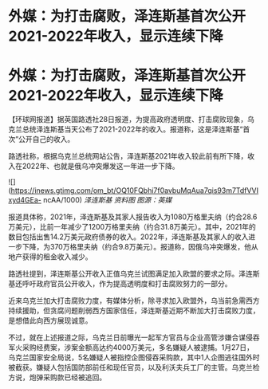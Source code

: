 # 外媒：为打击腐败，泽连斯基首次公开2021-2022年收入，显示连续下降

# 外媒：为打击腐败，泽连斯基首次公开2021-2022年收入，显示连续下降

【环球网报道】据英国路透社28日报道，为提高政府透明度、打击腐败现象，乌克兰总统泽连斯基当天公布了2021-2022年的收入。报道称，这是泽连斯基“首次”公开自己的收入。

路透社称，根据乌克兰总统网站公告，泽连斯基2021年收入较此前有所下降，收入在2022年、也就是俄乌冲突爆发这一年进一步下降。

![](https://inews.gtimg.com/om_bt/OQ10FQbhi7f0avbuMqAua7qis93m7TdfVVIxyd4GEa-
ncAA/1000) _泽连斯基 资料图 图源：英媒_

报道具体称，2021年，泽连斯基及其家人报告收入为1080万格里夫纳（约合28.6万美元），比前一年减少了1200万格里夫纳（约合31.8万美元）。其中，2021年的数目包括出售14.2万美元政府债券的收入。2022年，泽连斯基及其家人的收入进一步下降，为370万格里夫纳（约合9.8万美元）。报道称，因俄乌冲突爆发，他从地产获得的租金收入减少。

路透社提到，泽连斯基公开收入正值乌克兰试图满足加入欧盟的要求之际。泽连斯基还呼吁政府官员公开收入，作为提高透明度和打击腐败努力的一部分。

近来乌克兰加大打击腐败力度，有媒体分析，除寻求加入欧盟外，乌当前急需西方持续援助，但贪腐问题削弱西方国家信任，泽连斯基近期不断加大打击腐败力度，是想借此向西方展现诚意。

不过，就在上述报道之际，乌克兰日前曝光一起军方官员与企业高管涉嫌合谋侵吞军火采购经费案，涉案金额高达约4000万美元，多名嫌疑人被逮捕。1月27日，乌克兰国家安全局说，5名嫌疑人被指控企图侵吞采购款，其中1人企图逃往国外时被截获。嫌疑人包括国防部前任和现任官员，以及利沃夫兵工厂的主管。乌克兰检方说，炮弹采购款已经被追回。

